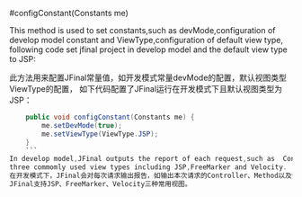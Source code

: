 #configConstant(Constants me)

This method is used to set constants,such as devMode,configuration of develop model constant and ViewType,configuration of default view type, following code set jfinal project in develop model and the  default view type to JSP:


此方法用来配置JFinal常量值，如开发模式常量devMode的配置，默认视图类型ViewType的配置，
如下代码配置了JFinal运行在开发模式下且默认视图类型为JSP：
```java
	public void configConstant(Constants me) {
		me.setDevMode(true);
		me.setViewType(ViewType.JSP);
	}
    ```
In develop model,JFinal outputs the report of each request,such as  Controller,Method and parameters of current request. JFinal support
three commomly used view types including JSP,FreeMarker and Velocity.
在开发模式下，JFinal会对每次请求输出报告，如输出本次请求的Controller、Method以及请求所携带的参数。
JFinal支持JSP、FreeMarker、Velocity三种常用视图。
 


